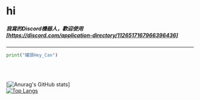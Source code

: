 # hi

##### 我寫的Discord機器人，歡迎使用</br>[https://discord.com/application-directory/1126517167966396436]</br>

---

```py
print("罐頭Hey_Can")
```
</br></br>

[![Anurag's GitHub stats](https://github-readme-stats.vercel.app/api?username=Heycan59&theme=dark)]<br>
[![Top Langs](https://github-readme-stats.vercel.app/api/top-langs/?username=Heycan59&layout=compact)](https://github.com/Heycan59)<br><br>
